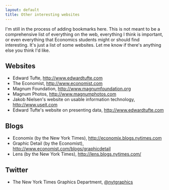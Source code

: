 ```yaml
---
layout: default
title: Other interesting websites
---
```


I'm still in the process of adding bookmarks here. This is not meant
to be a comprehensive list of everything on the web, everything I
think is important, or even everything that Economics students might
or should find interesting. It's just a list of some websites. Let me
know if there's anything else you think I'd like.

Websites
--------

* Edward Tufte, <http://www.edwardtufte.com>
* The Economist, <http://www.economist.com>
* Magnum Foundation, <http://www.magnumfoundation.org>
* Magnum Photos, <http://www.magnumphotos.com>
* Jakob Nielsen's website on usable information technology, <http://www.useit.com>
* Edward Tufte's website on presenting data, <http://www.edwardtufte.com>

Blogs
-----

* Economix (by the New York Times), <http://economix.blogs.nytimes.com>
* Graphic Detail (by the Economist), <http://www.economist.com/blogs/graphicdetail>
* Lens (by the New York Times), <http://lens.blogs.nytimes.com/>

Twitter
-------

* The New York Times Graphics Department, [@nytgraphics](https://twitter.com/nytgraphics)
